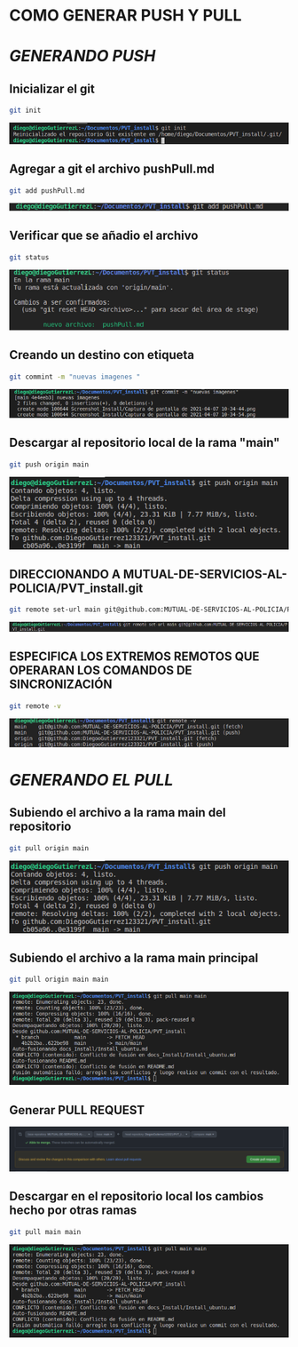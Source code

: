 # COMO GENERAR PUSH Y PULL
  
# _GENERANDO PUSH_

## Inicializar el git
```sh
git init
 ```
 ![](https://github.com/DiegooGutierrez123321/PVT_install/blob/main/Screenshot_Install/Captura%20de%20pantalla%20de%202021-04-07%2010-13-07.png?raw=true)
## Agregar a git el archivo pushPull.md
```sh 
git add pushPull.md
```
![](https://github.com/DiegooGutierrez123321/PVT_install/blob/main/Screenshot_Install/Captura%20de%20pantalla%20de%202021-04-07%2010-34-54.png?raw=true)
## Verificar que se añadio el archivo
```sh
git status
``` 
![](https://github.com/DiegooGutierrez123321/PVT_install/blob/main/Screenshot_Install/Captura%20de%20pantalla%20de%202021-04-07%2010-34-44.png?raw=true)
## Creando un destino con etiqueta
```sh
git commint -m "nuevas imagenes "
```
![](https://github.com/DiegooGutierrez123321/PVT_install/blob/main/Screenshot_Install/Captura%20de%20pantalla%20de%202021-04-07%2010-40-21.png?raw=true)
## Descargar al repositorio local de la rama "main" 
```sh
git push origin main
```
![](https://github.com/DiegooGutierrez123321/PVT_install/blob/main/Screenshot_Install/Captura%20de%20pantalla%20de%202021-04-07%2010-56-41.png?raw=true)
   
## DIRECCIONANDO A MUTUAL-DE-SERVICIOS-AL-POLICIA/PVT_install.git
```sh
git remote set-url main git@github.com:MUTUAL-DE-SERVICIOS-AL-POLICIA/PVT_install.git
```
![](https://github.com/DiegooGutierrez123321/PVT_install/blob/main/Screenshot_Install/Captura%20de%20pantalla%20de%202021-04-07%2011-04-52.png?raw=true)

## ESPECIFICA LOS EXTREMOS REMOTOS QUE OPERARAN LOS COMANDOS DE SINCRONIZACIÓN
```sh
git remote -v
```
![](https://github.com/DiegooGutierrez123321/PVT_install/blob/main/Screenshot_Install/Captura%20de%20pantalla%20de%202021-04-07%2011-05-02.png?raw=true)

# _GENERANDO EL PULL_
## Subiendo el archivo a la rama main del repositorio
```sh
git pull origin main
``` 
![](https://github.com/DiegooGutierrez123321/PVT_install/blob/main/Screenshot_Install/Captura%20de%20pantalla%20de%202021-04-07%2010-56-41.png?raw=true)
## Subiendo el archivo a la rama main principal
```sh
git pull origin main main
``` 
![](https://github.com/DiegooGutierrez123321/PVT_install/blob/main/Screenshot_Install/Captura%20de%20pantalla%20de%202021-04-07%2010-06-47.png?raw=true)

## Generar PULL REQUEST

![](https://github.com/DiegooGutierrez123321/PVT_install/blob/main/Screenshot_Install/Captura%20de%20pantalla%20de%202021-04-07%2011-35-52.png?raw=true)

## Descargar en el repositorio local los cambios hecho por otras ramas
```sh
git pull main main
``` 
![](https://github.com/DiegooGutierrez123321/PVT_install/blob/main/Screenshot_Install/Captura%20de%20pantalla%20de%202021-04-07%2010-06-47.png?raw=true)
